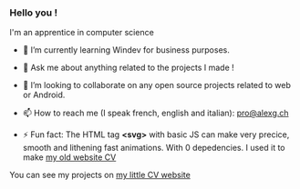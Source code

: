 ### Hello you !

I'm an apprentice in computer science <br>
<!-- 🌱 I’m currently learning Powershell scripts, ESIX servers and IT security-->
- 🔭 I’m currently learning Windev for business purposes. 
- 💬 Ask me about anything related to the projects I made !  
- 👯 I’m looking to collaborate on any open source projects related to web or Android.
- 📫 How to reach me (I speak french, english and italian): pro@alexg.ch
  
- ⚡ Fun fact: The HTML tag **<svg\>** with basic JS can make very precice, smooth and lithening fast animations. With 0 depedencies. 
     I used it to make [my old website CV](https://alexg.ch/SvgViewBox-Introduction/)

You can see my projects on [my little CV website](https://alexg.ch)

<!--
**Tortipouss/Tortipouss** is a ✨ _special_ ✨ repository because its `README.md` (this file) appears on your GitHub profile.

Here are some ideas to get you started:

- 🔭 I’m currently working on ...
- 🌱 I’m currently learning ...
- 👯 I’m looking to collaborate on ...
- 🤔 I’m looking for help with ...
- 💬 Ask me about ...
- 📫 How to reach me: ...
- 😄 Pronouns: ...
- ⚡ Fun fact: ...
-->
